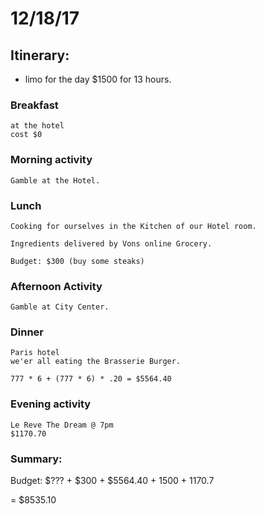 # 12/18/17 

## Itinerary:

* limo for the day
$1500 for 13 hours.

### Breakfast
	at the hotel
    cost $0
### Morning activity
	Gamble at the Hotel.
### Lunch
	Cooking for ourselves in the Kitchen of our Hotel room.
    
    Ingredients delivered by Vons online Grocery.
    
    Budget: $300 (buy some steaks)
### Afternoon Activity
	Gamble at City Center.
### Dinner
	Paris hotel
	we'er all eating the Brasserie Burger.
	
	777 * 6 + (777 * 6) * .20 = $5564.40
### Evening activity
	Le Reve The Dream @ 7pm
	$1170.70
 ### Summary:


Budget: $??? + $300 + $5564.40 + 1500 + 1170.7

= $8535.10
